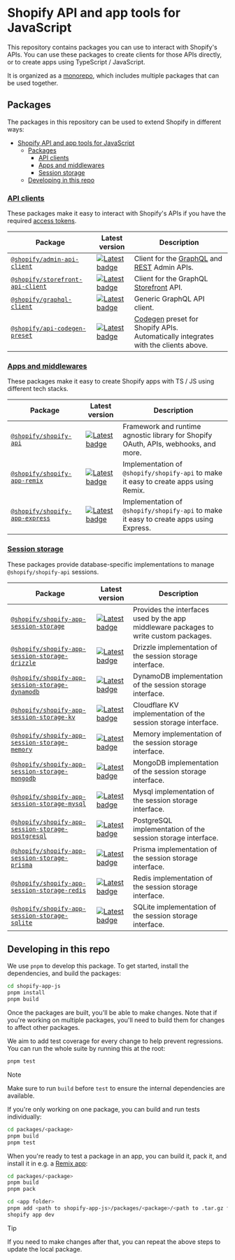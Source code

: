 # Shopify API and app tools for JavaScript

This repository contains packages you can use to interact with Shopify's APIs.
You can use these packages to create clients for those APIs directly, or to create apps using TypeScript / JavaScript.

It is organized as a [monorepo](https://monorepo.tools/), which includes multiple packages that can be used together.

## Packages

The packages in this repository can be used to extend Shopify in different ways:

- [Shopify API and app tools for JavaScript](#shopify-api-and-app-tools-for-javascript)
  - [Packages](#packages)
    - [API clients](#api-clients)
    - [Apps and middlewares](#apps-and-middlewares)
    - [Session storage](#session-storage)
  - [Developing in this repo](#developing-in-this-repo)

### [API clients](./packages/api-clients)

These packages make it easy to interact with Shopify's APIs if you have the required [access tokens](https://shopify.dev/docs/apps/auth#types-of-authentication-and-authorization-methods).

| Package                                                                                  | Latest version                                                                                                                                          | Description                                                                                                                          |
| ---------------------------------------------------------------------------------------- | ------------------------------------------------------------------------------------------------------------------------------------------------------- | ------------------------------------------------------------------------------------------------------------------------------------ |
| [`@shopify/admin-api-client`](./packages/api-clients/admin-api-client/#readme)           | [![Latest badge](https://img.shields.io/npm/v/@shopify/admin-api-client/latest.svg)](https://www.npmjs.com/package/@shopify/admin-api-client)           | Client for the [GraphQL](https://shopify.dev/docs/api/admin-graphql) and [REST](https://shopify.dev/docs/api/admin-rest) Admin APIs. |
| [`@shopify/storefront-api-client`](./packages/api-clients/storefront-api-client/#readme) | [![Latest badge](https://img.shields.io/npm/v/@shopify/storefront-api-client/latest.svg)](https://www.npmjs.com/package/@shopify/storefront-api-client) | Client for the GraphQL [Storefront](https://shopify.dev/docs/api/storefront) API.                                                    |
| [`@shopify/graphql-client`](./packages/api-clients/graphql-client/#readme)               | [![Latest badge](https://img.shields.io/npm/v/@shopify/graphql-client/latest.svg)](https://www.npmjs.com/package/@shopify/graphql-client)               | Generic GraphQL API client.                                                                                                          |
| [`@shopify/api-codegen-preset`](./packages/api-clients/api-codegen-preset/#readme)       | [![Latest badge](https://img.shields.io/npm/v/@shopify/api-codegen-preset/latest.svg)](https://www.npmjs.com/package/@shopify/api-codegen-preset)       | [Codegen](https://the-guild.dev/graphql/codegen) preset for Shopify APIs. Automatically integrates with the clients above.           |

### [Apps and middlewares](./packages/apps)

These packages make it easy to create Shopify apps with TS / JS using different tech stacks.

| Package                                                                       | Latest version                                                                                                                                      | Description                                                                            |
| ----------------------------------------------------------------------------- | --------------------------------------------------------------------------------------------------------------------------------------------------- | -------------------------------------------------------------------------------------- |
| [`@shopify/shopify-api`](./packages/apps/shopify-api/#readme)                 | [![Latest badge](https://img.shields.io/npm/v/@shopify/shopify-api/latest.svg)](https://www.npmjs.com/package/@shopify/shopify-api)                 | Framework and runtime agnostic library for Shopify OAuth, APIs, webhooks, and more.    |
| [`@shopify/shopify-app-remix`](./packages/apps/shopify-app-remix/#readme)     | [![Latest badge](https://img.shields.io/npm/v/@shopify/shopify-app-remix/latest.svg)](https://www.npmjs.com/package/@shopify/shopify-app-remix)     | Implementation of `@shopify/shopify-api` to make it easy to create apps using Remix.   |
| [`@shopify/shopify-app-express`](./packages/apps/shopify-app-express/#readme) | [![Latest badge](https://img.shields.io/npm/v/@shopify/shopify-app-express/latest.svg)](https://www.npmjs.com/package/@shopify/shopify-app-express) | Implementation of `@shopify/shopify-api` to make it easy to create apps using Express. |

### [Session storage](./packages/apps/session-storage)

These packages provide database-specific implementations to manage `@shopify/shopify-api` sessions.

| Package                                                                                                                            | Latest version                                                                                                                                                                            | Description                                                                           |
| ---------------------------------------------------------------------------------------------------------------------------------- | ----------------------------------------------------------------------------------------------------------------------------------------------------------------------------------------- | ------------------------------------------------------------------------------------- |
| [`@shopify/shopify-app-session-storage`](./packages/apps/session-storage/shopify-app-session-storage#readme)                       | [![Latest badge](https://img.shields.io/npm/v/@shopify/shopify-app-session-storage/latest.svg)](https://www.npmjs.com/package/@shopify/shopify-app-session-storage)                       | Provides the interfaces used by the app middleware packages to write custom packages. |
| [`@shopify/shopify-app-session-storage-drizzle`](./packages/apps/session-storage/shopify-app-session-storage-drizzle#readme)       | [![Latest badge](https://img.shields.io/npm/v/@shopify/shopify-app-session-storage-drizzle/latest.svg)](https://www.npmjs.com/package/@shopify/shopify-app-session-storage-drizzle)       | Drizzle implementation of the session storage interface.                              |
| [`@shopify/shopify-app-session-storage-dynamodb`](./packages/apps/session-storage/shopify-app-session-storage-dynamodb#readme)     | [![Latest badge](https://img.shields.io/npm/v/@shopify/shopify-app-session-storage-dynamodb/latest.svg)](https://www.npmjs.com/package/@shopify/shopify-app-session-storage-dynamodb)     | DynamoDB implementation of the session storage interface.                             |
| [`@shopify/shopify-app-session-storage-kv`](./packages/apps/session-storage/shopify-app-session-storage-kv#readme)                 | [![Latest badge](https://img.shields.io/npm/v/@shopify/shopify-app-session-storage-kv/latest.svg)](https://www.npmjs.com/package/@shopify/shopify-app-session-storage-kv)                 | Cloudflare KV implementation of the session storage interface.                        |
| [`@shopify/shopify-app-session-storage-memory`](./packages/apps/session-storage/shopify-app-session-storage-memory#readme)         | [![Latest badge](https://img.shields.io/npm/v/@shopify/shopify-app-session-storage-memory/latest.svg)](https://www.npmjs.com/package/@shopify/shopify-app-session-storage-memory)         | Memory implementation of the session storage interface.                               |
| [`@shopify/shopify-app-session-storage-mongodb`](./packages/apps/session-storage/shopify-app-session-storage-mongodb#readme)       | [![Latest badge](https://img.shields.io/npm/v/@shopify/shopify-app-session-storage-mongodb/latest.svg)](https://www.npmjs.com/package/@shopify/shopify-app-session-storage-mongodb)       | MongoDB implementation of the session storage interface.                              |
| [`@shopify/shopify-app-session-storage-mysql`](./packages/apps/session-storage/shopify-app-session-storage-mysql#readme)           | [![Latest badge](https://img.shields.io/npm/v/@shopify/shopify-app-session-storage-mysql/latest.svg)](https://www.npmjs.com/package/@shopify/shopify-app-session-storage-mysql)           | Mysql implementation of the session storage interface.                                |
| [`@shopify/shopify-app-session-storage-postgresql`](./packages/apps/session-storage/shopify-app-session-storage-postgresql#readme) | [![Latest badge](https://img.shields.io/npm/v/@shopify/shopify-app-session-storage-postgresql/latest.svg)](https://www.npmjs.com/package/@shopify/shopify-app-session-storage-postgresql) | PostgreSQL implementation of the session storage interface.                           |
| [`@shopify/shopify-app-session-storage-prisma`](./packages/apps/session-storage/shopify-app-session-storage-prisma#readme)         | [![Latest badge](https://img.shields.io/npm/v/@shopify/shopify-app-session-storage-prisma/latest.svg)](https://www.npmjs.com/package/@shopify/shopify-app-session-storage-prisma)         | Prisma implementation of the session storage interface.                               |
| [`@shopify/shopify-app-session-storage-redis`](./packages/apps/session-storage/shopify-app-session-storage-redis#readme)           | [![Latest badge](https://img.shields.io/npm/v/@shopify/shopify-app-session-storage-redis/latest.svg)](https://www.npmjs.com/package/@shopify/shopify-app-session-storage-redis)           | Redis implementation of the session storage interface.                                |
| [`@shopify/shopify-app-session-storage-sqlite`](./packages/apps/session-storage/shopify-app-session-storage-sqlite#readme)         | [![Latest badge](https://img.shields.io/npm/v/@shopify/shopify-app-session-storage-sqlite/latest.svg)](https://www.npmjs.com/package/@shopify/shopify-app-session-storage-sqlite)         | SQLite implementation of the session storage interface.                               |

## Developing in this repo

We use `pnpm` to develop this package. To get started, install the dependencies, and build the packages:

```bash
cd shopify-app-js
pnpm install
pnpm build
```

Once the packages are built, you'll be able to make changes. Note that if you're working on multiple packages, you'll need to build them for changes to affect other packages.

We aim to add test coverage for every change to help prevent regressions. You can run the whole suite by running this at the root:

```bash
pnpm test
```

> [!NOTE]
> Make sure to run `build` before `test` to ensure the internal dependencies are available.

If you're only working on one package, you can build and run tests individually:

```bash
cd packages/<package>
pnpm build
pnpm test
```

When you're ready to test a package in an app, you can build it, pack it, and install it in e.g. a [Remix app](https://github.com/Shopify/shopify-app-template-remix):

```bash
cd packages/<package>
pnpm build
pnpm pack

cd <app folder>
pnpm add <path to shopify-app-js>/packages/<package>/<path to .tar.gz file>
shopify app dev
```

> [!TIP]
> If you need to make changes after that, you can repeat the above steps to update the local package.
